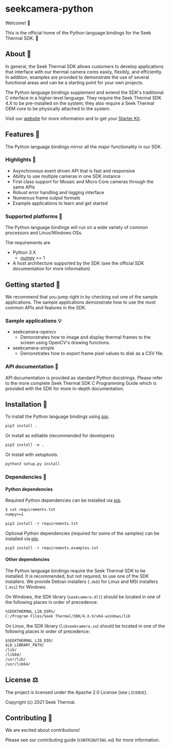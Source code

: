 # seekcamera-python

Welcome! :wave:

This is the official home of the Python language bindings for the Seek Thermal SDK. :snake:

## About :scroll:

In general, the Seek Thermal SDK allows customers to develop applications that interface with our thermal camera cores easily, flexibly, and efficiently.
In addition, examples are provided to demonstrate the use of several functional areas and can be a starting point for your own projects.

The Python language bindings supplement and extend the SDK's traditional C interface in a higher-level language.
They require the Seek Thermal SDK 4.X to be pre-installed on the system; they also require a Seek Thermal OEM core to be physically attached to the system.

Visit our [website](https://thermal.com) for more information and to get your [Starter Kit](https://www.thermal.com/oem.html).

## Features :test_tube:

The Python language bindings mirror all the major functionality in our SDK.

### Highlights :confetti_ball:

* Asynchronous event driven API that is fast and responsive
* Ability to use multiple cameras in one SDK instance
* First class support for Mosaic and Micro Core cameras through the same APIs
* Robust error handling and logging interface
* Numerous frame output formats
* Example applications to learn and get started

### Supported platforms :electric_plug:

The Python language bindinge will run on a wide variety of common processors and Linux/Windows OSs.

The requirements are
* Python 3.X
  * [numpy](https://numpy.org) >= 1
* A host architecture supported by the SDK (see the official SDK documentation for more information)

## Getting started :book:

We recommend that you jump right in by checking out one of the sample applications.
The sample applications demonstrate how to use the most common APIs and features in the SDK.

### Sample applications :bulb:

* seekcamera-opencv
  * Demonstrates how to image and display thermal frames to the screen using OpenCV's drawing functions.
* seekcamera-simple
  * Demonstrates how to export frame pixel values to disk as a CSV file.

### API documentation :brain:

API documentation is provided as standard Python docstrings.
Please refer to the more complete Seek Thermal SDK C Programming Guide which is provided with the SDK for more in-depth documentation.

## Installation :open_file_folder:

To install the Python language bindings using [pip](https://pypi.org/project/pip/).

```txt
pip3 install .
```

Or install as editable (recommended for developers)

```txt
pip3 install -e .
```

Or install with setuptools:

```txt
python3 setup.py install
```

### Dependencies :floppy_disk:

#### Python dependencies

Required Python dependencies can be installed via [pip](https://pypi.org/project/pip/).

```txt
$ cat requirements.txt
numpy>=1
```

```txt
pip3 install -r requirements.txt
```

Optional Python dependencies (required for some of the samples) can be installed via [pip](https://pypi.org/project/pip/).

```txt
pip3 install -r requirements.examples.txt
```

#### Other dependencies

The Python language bindings require the Seek Thermal SDK to be installed.
It is recommended, but not required, to use one of the SDK installers.
We provide Debian installers (`.deb`) for Linux and MSI installers (`.msi`) for Windows.

On Windows, the SDK library (`seekcamera.dll`) should be located in one of the following places in order of precedence:

```txt
%SEEKTHERMAL_LIB_DIR%/
C:/Program Files/Seek Thermal/SDK/4.X.X/x64-windows/lib
```

On Linux, the SDK library (`libseekcamera.so`) should be located in one of the following places in order of precedence:

```txt
$SEEKTHERMAL_LIB_DIR/
$LD_LIBRARY_PATH/
/lib/
/lib64/
/usr/lib/
/usr/lib64/
```

## License :balance_scale:

The project is licensed under the Apache 2.0 License (see `LICENSE`).

Copyright (c) 2021 Seek Thermal.

## Contributing :hammer:

We are excited about contributions!

Please see our contributing guide (`CONTRIBUTING.md`) for more information.